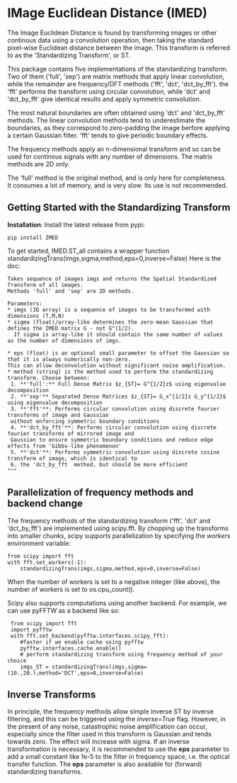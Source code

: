 # IMage Euclidean Distance (IMED)
The Image Euclidean Distance is found by transforming images or other continous data using a convolution operation, then taking the standard pixel-wise Euclidean distance between the image. This transform is referred to as the 'Standardizing Transform', or ST. 

This package contains five implementations of the standardizing transform. Two of them ('full', 'sep') are matrix methods that apply linear convolution, while the remainder are frequency/DFT methods ('fft', 'dct', 'dct_by_fft'). the 'fft' performs the transform using circular convolution, while 'dct' and 'dct_by_fft' give identical results and apply symmetric convolution.

The most natural boundaries are often obtained using 'dct' and 'dct_by_fft' methods. The linear convolution methods tend to underestimate the boundaries, as they correspond to zero-padding the image berfore applying a certain Gaussian filter. 'fft' tends to give periodic boundary effects.

The frequency methods apply an n-dimensional transform and so can be used for continous signals with any number of dimensions. The matrix methods are 2D only.

The 'full' method is the original method, and is only here for completeness. It consumes a lot of memory, and is very slow. Its use is not recommended.

## Getting Started with the Standardizing Transform
**Installation**:
Install the latest release from pypi:

    pip install IMED

To get started, IMED.ST_all contains a wrapper function standardizingTrans(imgs,sigma,method,eps=0,inverse=False)
Here is the doc:

    Takes sequence of images imgs and returns the Spatial Standardized Transform of all images.
    Methods 'full' and 'sep' are 2D methods.
    
    Parameters:
    * imgs (3D array) is a sequence of images to be transformed with dimensions (T,M,N)
    * sigma (float)/array-like determines the zero-mean Gaussian that defines the IMED matrix G - not G^(1/2).
      If sigma is array-like it should contain the same number of values as the number of dimensions of imgs.
      
    * eps (float) is an optional small parameter to offset the Gaussian so that it is always numerically non-zero. 
    This can allow deconvolution without significant noise amplification.
    * method (string) is the method used to perform the standardizing transform. Choose between:
     1. **'full':** Full Dense Matrix $z_{ST}= G^{1/2}z$ using eigenvalue decomposition
     2. **'sep'** Separated Dense Matrices $z_{ST}= G_x^{1/2}z G_y^{1/2}$ using eigenvalue decomposition 
     3. **'fft'**: Performs circular convolution using discrete fourier transforms of image and Gaussian 
     without enforcing symmetric boundary conditions
     4. **'dct_by_fft'**: Performs circular convolution using discrete fourier transforms of mirrored image and 
     Gaussian to ensure symmetric boundary conditions and reduce edge effects from 'Gibbs-like phenomenon'
     5. **'dct'**: Performs symmetric convolution using discrete cosine transform of image, which is identical to
     6. the 'dct_by_fft  method, but should be more efficient
    """

## Parallelization of frequency methods and backend change
The frequency methods of the standardizing transform ('fft', 'dct' and 'dct_by_fft') are implemented using scipy.fft.
By chopping up the transforms into smaller chunks, scipy supports parallelization by specifying the _workers_ environment variable:
    
    from scipy import fft
    with fft.set_workers(-1):
        standardizingTrans(imgs,sigma,method,eps=0,inverse=False)
        
When the number of workers is set to a negative integer (like above), the number of workers is set to os.cpu_count().

Scipy also supports computations using another backend. For example, we can use pyFFTW as a backend like so: 
     
     from scipy import fft
     import pyfftw
     with fft.set_backend(pyfftw.interfaces.scipy_fft):
        #faster if we enable cache using pyfftw
        pyfftw.interfaces.cache.enable()
        # perform standardizing transform using frequency method of your choice
        imgs_ST = standardizingTrans(imgs,sigma=(10.,20.),method='DCT',eps=0,inverse=False)
        
## Inverse Transforms
In principle, the frequency methods allow simple inverse ST by inverse filtering, and this can be triggered using the *inverse=True* flag. However, in the present of any noise, catastrophic noise amplification can occur, especially since the filter used in this transform is Gaussian and tends towards zero. The effect will increase with sigma. If an inverse transformation is necessary, it is recommended to use the **eps** parameter to add a small constant like 1e-5 to the filter in frequency space, i.e. the optical transfer function. The **eps** parameter is also available for (forward) standardizing transforms.
